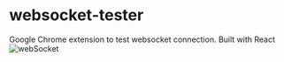 # websocket-tester
Google Chrome extension to test websocket connection. Built with React
![webSocket](https://user-images.githubusercontent.com/22154552/111081591-12bb3c00-8515-11eb-9a4e-e826616424db.png)
